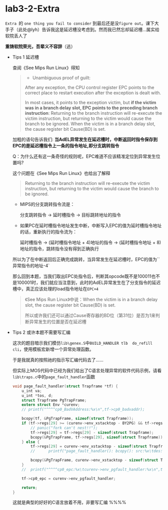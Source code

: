 # lab3-2-Extra 

`Extra `的 `one thing you fail to consider` 到最后还是没`figure out`。课下大手子（此处@lyh）告诉我这是延迟槽没考虑到。然而我已然忘却延迟槽...属实给软院丢人了

**重铸软院荣光，吾辈义不容辞**（逃）

- Tips 1 延迟槽

  查阅《See Mips Run Linux》得知

  > - Unambiguous proof of guilt: 
  >
  > After any exception, the CPU control register EPC points to the correct place to restart execution after the exception is dealt with. 
  >
  > In most cases, it points to the exception victim, but **if the victim was in a branch delay slot, EPC points to the preceding branch instruction**: Returning to the branch instruction will re-execute the victim instruction, but returning to the victim would cause the branch to be ignored. When the victim is in a branch delay slot, the cause register bit Cause(BD) is set.

  加粗的语句告诉我们: **当AdEL异常发生在延迟槽时，中断返回时指令保存到EPC的是延迟槽指令上一条的指令地址,即分支跳转指令**

  Q：为什么还有这一条奇怪的规则呢，EPC难道不应该精准定位到异常发生位置吗?

  这个问题在《See Mips Run Linux》也给出了解释

  > Returning to the branch instruction will re-execute the victim instruction, but returning to the victim would cause the branch to be ignored. 

  - MIPS的分支跳转指令流是：

  	分支跳转指令 -> 延时槽指令 -> 目标跳转地址的指令

  - 如果PC在延时槽指令地址发生中断，中断写入EPC的值为延时槽指令地址的话，重新执行的指令流为：

  	延时槽指令 -> (延时槽指令地址 + 4)地址的指令 -> (延时槽指令地址 + 8)地址的指令，跳转指令没有得到正确执行

  所以为了在中断返回后正确完成跳转，当异常发生在延迟槽时，EPC的值为``异常指令的地址-4`

  那么回到本题，当我们取出EPC处指令后，判断其opcode既不是100011也不是100001时，我们就应当注意到，此时的AdEL异常发生在了分支指令的延迟槽中，真正应该处理的load指令地址在`EPC+4`

  > 《See Mips Run Linux》中说：When the victim is in a branch delay slot,  the cause register bit Cause(BD) is set. 
  >
  > 所以或许我们还可以通过Cause寄存器的BD位（第31位）是否为1来判断异常发生的位置是否在延迟槽

- Tips 2 或许本题不需要写汇编

	这次的题目暗示我们模仿`lib\genex.S`中`BUILD_HANDLER tlb  do_refill  cli`，使用模板宏新增一个异常处理函数。

	于是我就真的按照祂的指示写汇编代码去了......

	但实际上MOS代码中已经为我们给出了C语言处理异常的软件代码示例，请看`lib\traps.c`中的`page_fault_handler`函数

	```c
	void page_fault_handler(struct Trapframe *tf) {
	    u_int va;
	    u_int *tos, d;
	    struct Trapframe PgTrapFrame;
	    extern struct Env *curenv;
	    // printf("^^^^cp0_BadVAddress:%x\n",tf->cp0_badvaddr);
	
	    bcopy(tf, &PgTrapFrame, sizeof(struct Trapframe));
	    if (tf->regs[29] >= (curenv->env_xstacktop - BY2PG) && tf->regs[29] <= (curenv->env_xstacktop - 1)) {
	        // panic("fork can't nest!!");
	        tf->regs[29] = tf->regs[29] - sizeof(struct Trapframe);
	        bcopy(&PgTrapFrame, tf->regs[29], sizeof(struct Trapframe));
	    } else {
	        tf->regs[29] = curenv->env_xstacktop - sizeof(struct Trapframe);
	        //		printf("page_fault_handler(): bcopy(): src:%x\tdes:%x\n",(int)&PgTrapFrame,(int)(curenv->env_xstacktop - sizeof(struct  Trapframe)));
	
	        bcopy(&PgTrapFrame, curenv->env_xstacktop - sizeof(struct Trapframe), sizeof(struct Trapframe));
	    }
	    //	printf("^^^^cp0_epc:%x\tcurenv->env_pgfault_handler:%x\n",tf->cp0_epc,curenv->env_pgfault_handler);
	
	    tf->cp0_epc = curenv->env_pgfault_handler;
	
	    return;
	}
	```

	这就是典型的好好的C语言放着不用，非要写汇编 %%%%

	

	